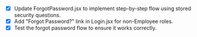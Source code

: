 - [x] Update ForgotPassword.jsx to implement step-by-step flow using stored security questions.
- [x] Add "Forgot Password?" link in Login.jsx for non-Employee roles.
- [x] Test the forgot password flow to ensure it works correctly.
